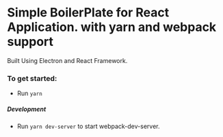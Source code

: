 # Simple BoilerPlate for React Application. with yarn and webpack support

Built Using Electron and React Framework.

### To get started:
* Run `yarn`

##### Development
* Run `yarn dev-server` to start webpack-dev-server. 